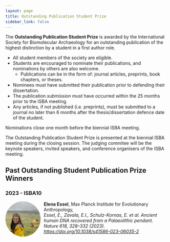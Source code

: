 ```yaml
---
layout: page
title: Outstanding Publication Student Prize
sidebar_link: false
---
```


The <b>Outstanding Publication Student Prize</b> is awarded by the International Society for Biomolecular Archaeology for an outstanding publication of the highest distinction by a student in a first author role.

- All student members of the society are eligible.
- Students are encouraged to nominate their publications, and nominations by others are also welcome.
    - Publications can be in the form of: journal articles, preprints, book chapters, or theses.
- Nominees must have submitted their publication prior to defending their dissertation.
- The publication _submission_ must have occurred within the 25 months prior to the ISBA meeting.
- Any articles, if not published (i.e. preprints), must be submitted to a journal no later than 6 months after the thesis/dissertation defence date of the student.

Nominations close one month before the biennial ISBA meeting.

The Outstanding Publication Student Prize is presented at the biennial ISBA meeting during the closing session. The judging commitee will be the keynote speakers, invited speakers, and conference organisers of the ISBA meeting.

<!--
Please use this form to submit your nomination.

<iframe src="https://docs.google.com/forms/d/e/1FAIpQLSfWYggKVSKq-7Qz73dSxg2fcVbQOqtIvfmzcOE3N9b5eDdYrg/viewform?embedded=true" width="640" height="1166" frameborder="0" marginheight="0" marginwidth="0">Loading…</iframe>
-->

## Past Outstanding Student Publication Prize Winners

### 2023 - ISBA10


<img align="left" style="margin-right: 10px;border-radius: 50%;" width="110" src="/assets/images/profile_pictures/ESSEL_Elena.jpg">
<b>Elena Essel</b>, Max Planck Institute for Evolutionary Anthropology, <br>
<i>Essel, E., Zavala, E.I., Schulz-Kornas, E. et al. Ancient human DNA recovered from a Palaeolithic pendant. Nature 618, 328–332 (2023). <a href="https://doi.org/10.1038/s41586-023-06035-2">https://doi.org/10.1038/s41586-023-06035-2</a></i>
<br clear="left">